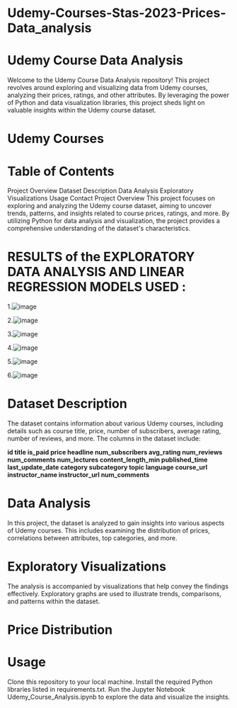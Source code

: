 # Udemy-Courses-Stas-2023-Prices-Data_analysis

# Udemy Course Data Analysis
Welcome to the Udemy Course Data Analysis repository! This project revolves around exploring and visualizing data from Udemy courses, analyzing their prices, ratings, and other attributes. By leveraging the power of Python and data visualization libraries, this project sheds light on valuable insights within the Udemy course dataset.

# Udemy Courses

# Table of Contents

Project Overview
Dataset Description
Data Analysis
Exploratory Visualizations
Usage
Contact
Project Overview
This project focuses on exploring and analyzing the Udemy course dataset, aiming to uncover trends, patterns, and insights related to course prices, ratings, and more. By utilizing Python for data analysis and visualization, the project provides a comprehensive understanding of the dataset's characteristics.

# RESULTS  of the EXPLORATORY DATA ANALYSIS AND LINEAR REGRESSION MODELS USED :

1.![image](https://github.com/krishna0306/Udemy-Courses-Stas-2023-Prices-Data_analysis/assets/94451390/43c03559-289b-40dd-90cc-db893afa993b)


2.![image](https://github.com/krishna0306/Udemy-Courses-Stas-2023-Prices-Data_analysis/assets/94451390/f325a6fb-9acf-4ffb-9b1e-81dde4dbbf4c)

3.![image](https://github.com/krishna0306/Udemy-Courses-Stas-2023-Prices-Data_analysis/assets/94451390/49d64d73-7c7e-4b92-8b86-62ae118d516c)

4.![image](https://github.com/krishna0306/Udemy-Courses-Stas-2023-Prices-Data_analysis/assets/94451390/c829ad99-9dc4-4180-8d65-054fd66ffc6c)

5.![image](https://github.com/krishna0306/Udemy-Courses-Stas-2023-Prices-Data_analysis/assets/94451390/3839aa03-f504-45c6-bf8d-0471e6b216ca)

6.![image](https://github.com/krishna0306/Udemy-Courses-Stas-2023-Prices-Data_analysis/assets/94451390/84629cdc-cb86-434d-a803-d35c051e12d9)


# Dataset Description
The dataset contains information about various Udemy courses, including details such as course title, price, number of subscribers, average rating, number of reviews, and more. The columns in the dataset include:

**id
title
is_paid
price
headline
num_subscribers
avg_rating
num_reviews
num_comments
num_lectures
content_length_min
published_time
last_update_date
category
subcategory
topic
language
course_url
instructor_name
instructor_url
num_comments**
# Data Analysis
In this project, the dataset is analyzed to gain insights into various aspects of Udemy courses. This includes examining the distribution of prices, correlations between attributes, top categories, and more.

# Exploratory Visualizations
The analysis is accompanied by visualizations that help convey the findings effectively. Exploratory graphs are used to illustrate trends, comparisons, and patterns within the dataset.

# Price Distribution

# Usage
Clone this repository to your local machine.
Install the required Python libraries listed in requirements.txt.
Run the Jupyter Notebook Udemy_Course_Analysis.ipynb to explore the data and visualize the insights.

